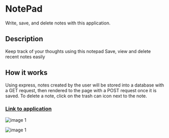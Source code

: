 # NotePad

Write, save, and delete notes with this application.

## Description

Keep track of your thoughts using this notepad
Save, view and delete recent notes easily 

## How it works

Using express, notes created by the user will be stored into a database with a GET request, then rendered to the page with a POST request once it is saved. To delete a note, click on the trash can icon next to the note.

### [Link to application](https://intense-sea-80554.herokuapp.com)

![image 1](/public/assets/img/image1)

![image 1](/public/assets/img/image2)


